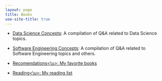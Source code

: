 ```yaml
---
layout: page
title: Books
use-site-title: true
---
```


- [<u>Data Science Concepts</u>](ds_concepts): A compilation of Q&A related to Data Science topics.
- [<u>Software Engineering Concepts</u>](se_concepts): A compilation of Q&A related to Software Engineering topics and others.


- [<u>Recomendations<\u>](recomendations): My favorite books


- [<u>Reading<\u>](reading): My reading list


